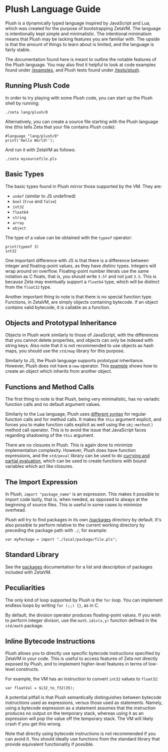 # Plush Language Guide

Plush is a dynamically typed language inspired by JavaScript and Lua, which
was created for the purpose of bootstrapping ZetaVM. The language is
intentionally kept simple and minimalistic. The intentional minimalism means
that Plush may be lacking features you are familiar with. The upside is that
the amount of things to learn about is limited, and the language is fairly
stable.

The documentation found here is meant to outline the notable features of
the Plush language. You may also find it helpful to look at code examples
found under [/examples](/examples), and Plush tests found under
[/tests/plush](/tests/plush).

## Running Plush Code

In order to try playing with some Plush code, you can start up the
Plush shell by running:

```
./zeta lang/plush/0
```

Alternatively, you can create a source file starting with the
Plush language line (this tells Zeta that your file contains Plush code):

```
#language "lang/plush/0"
print('Hello World!');
```

And run it with ZetaVM as follows:

```
./zeta mysourcefile.pls
```

## Basic Types

The basic types found in Plush mirror those supported by the VM. They are:
- `undef` (similar to JS undefined)
- `bool` (`true` and `false`)
- `int32`
- `float64`
- `string`
- `array`
- `object`

The type of a value can be obtained with the `typeof` operator:

```
print(typeof 3)
int32
```

One important difference with JS is that there is a difference between
integer and floating-point values, as they have distinc types. Integers
will wrap around on overflow. Floating-point number literals use the same
notation as C floats, that is, you should write `3.5f` and not just `3.5`.
This is because Zeta may eventually support a `float64` type, which will be
distinct from the `float32` type.

Another important thing to note is that there is no special function type.
Functions, in ZetaVM, are simply objects containing bytecode. If an object
contains valid bytecode, it is callable as a function.

## Objects and Prototypal Inheritance

Objects in Plush work similarly to those of JavaScript, with the differences
that you cannot delete properties, and objects can only be indexed with
string keys. Also note that it is not recommended to use objects as hash
maps, you should use the `std/map` library for this purpose.

Similarly to JS, the Plush language supports prototypal inheritance. However,
Plush does not have a `new` operator. This [example](/tests/plush/obj_ext.pls)
shows how to create an object which inherits from another object.

## Functions and Method Calls

The first thing to note is that Plush, being very minimalistic, has no
variadic function calls and no default argument values.

Similarly to the Lua language, Plush uses
[different syntax](/tests/plush/method_calls.pls) for regular
function calls and for method calls. It makes the `this` argument explicit,
and forces you to make function calls explicit as well using the `obj:method()`
method call operator. This is to avoid the issue that
JavaScript faces regarding shadowing of the `this` argument.

There are no closures in Plush. This is again done to minimize
implementation complexity. However, Plush does have function expressions,
and the `std/peval` library can be used to do [currying and partial
evaluation](/tests/plush/peval.pls), which can be used to create functions with bound variables
which act like closures.

## The Import Expression

In Plush, `import "package_name"` is an expression. This makes it possible
to import code lazily, that is, when needed, as opposed to always at the
beginning of source files. This is useful in some cases to minimize overhead.

Plush will try to find packages in its own [/packages](/packages)
directory by default. It's also possible to perform relative to the current
working directory by preceding the package path with `./`, for example:

```
var myPackage = import "./local/package/file.pls";
```

## Standard Library

See the [packages](/docs/packages.md) documentation for a list and
description of packages included with ZetaVM.

## Peculiarities

The only kind of loop supported by Plush is the `for` loop. You can
implement endless loops by writing `for (;;) {}`, as in C.

By default, the division operator produces floating-point values. If you
wish to perform integer divison, use the `math.idiv(x,y)` function defined
in the `std/math` package.

## Inline Bytecode Instructions

Plush allows you to directly use specific bytecode instructions specified by
ZetaVM in your code. This is useful to access features of Zeta not directly
exposed by Plush, and to implement higher-level features in terms of
low-level constructs.

For example, the VM has an instruction to convert `int32` values to `float32`:

```
var floatVal = $i32_to_f32(35);
```

A potential pitfall is that Plush semantically distinguishes between
bytecode instructions used as expressions, versus those used as statements.
Namely, using a bytecode expression as a statement assumes that the instruction
produces no output on the temporary stack, whereas using it as an expression
will pop the value off the temporary stack. The VM will likely crash if
you get this wrong.

Note that directly using bytecode instructions is not recommended if you
can avoid it. You should ideally use functions from the standard library
that provide equivalent functionality if possible.
